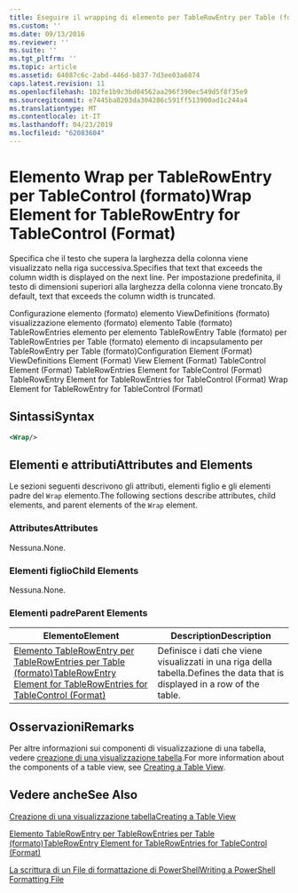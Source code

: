 ```yaml
---
title: Eseguire il wrapping di elemento per TableRowEntry per Table (formato) | Microsoft Docs
ms.custom: ''
ms.date: 09/13/2016
ms.reviewer: ''
ms.suite: ''
ms.tgt_pltfrm: ''
ms.topic: article
ms.assetid: 64087c6c-2abd-446d-b837-7d3ee03a6874
caps.latest.revision: 11
ms.openlocfilehash: 102fe1b9c3bd04562aa296f390ec549d5f8f35e9
ms.sourcegitcommit: e7445ba8203da304286c591ff513900ad1c244a4
ms.translationtype: MT
ms.contentlocale: it-IT
ms.lasthandoff: 04/23/2019
ms.locfileid: "62083604"
---
```

# <a name="wrap-element-for-tablerowentry-for-tablecontrol--format"></a><span data-ttu-id="ff4b5-102">Elemento Wrap per TableRowEntry per TableControl (formato)</span><span class="sxs-lookup"><span data-stu-id="ff4b5-102">Wrap Element for TableRowEntry for TableControl  (Format)</span></span>

<span data-ttu-id="ff4b5-103">Specifica che il testo che supera la larghezza della colonna viene visualizzato nella riga successiva.</span><span class="sxs-lookup"><span data-stu-id="ff4b5-103">Specifies that text that exceeds the column width is displayed on the next line.</span></span> <span data-ttu-id="ff4b5-104">Per impostazione predefinita, il testo di dimensioni superiori alla larghezza della colonna viene troncato.</span><span class="sxs-lookup"><span data-stu-id="ff4b5-104">By default, text that exceeds the column width is truncated.</span></span>

<span data-ttu-id="ff4b5-105">Configurazione elemento (formato) elemento ViewDefinitions (formato) visualizzazione elemento (formato) elemento Table (formato) TableRowEntries elemento per elemento TableRowEntry Table (formato) per TableRowEntries per Table (formato) elemento di incapsulamento per TableRowEntry per Table (formato)</span><span class="sxs-lookup"><span data-stu-id="ff4b5-105">Configuration Element (Format) ViewDefinitions Element (Format) View Element (Format) TableControl Element (Format) TableRowEntries Element for TableControl (Format) TableRowEntry Element for TableRowEntries for TableControl (Format) Wrap Element for TableRowEntry for TableControl (Format)</span></span>

## <a name="syntax"></a><span data-ttu-id="ff4b5-106">Sintassi</span><span class="sxs-lookup"><span data-stu-id="ff4b5-106">Syntax</span></span>

```xml
<Wrap/>
```

## <a name="attributes-and-elements"></a><span data-ttu-id="ff4b5-107">Elementi e attributi</span><span class="sxs-lookup"><span data-stu-id="ff4b5-107">Attributes and Elements</span></span>

<span data-ttu-id="ff4b5-108">Le sezioni seguenti descrivono gli attributi, elementi figlio e gli elementi padre del `Wrap` elemento.</span><span class="sxs-lookup"><span data-stu-id="ff4b5-108">The following sections describe attributes, child elements, and parent elements of the `Wrap` element.</span></span>

### <a name="attributes"></a><span data-ttu-id="ff4b5-109">Attributes</span><span class="sxs-lookup"><span data-stu-id="ff4b5-109">Attributes</span></span>

<span data-ttu-id="ff4b5-110">Nessuna.</span><span class="sxs-lookup"><span data-stu-id="ff4b5-110">None.</span></span>

### <a name="child-elements"></a><span data-ttu-id="ff4b5-111">Elementi figlio</span><span class="sxs-lookup"><span data-stu-id="ff4b5-111">Child Elements</span></span>

<span data-ttu-id="ff4b5-112">Nessuna.</span><span class="sxs-lookup"><span data-stu-id="ff4b5-112">None.</span></span>

### <a name="parent-elements"></a><span data-ttu-id="ff4b5-113">Elementi padre</span><span class="sxs-lookup"><span data-stu-id="ff4b5-113">Parent Elements</span></span>

|<span data-ttu-id="ff4b5-114">Elemento</span><span class="sxs-lookup"><span data-stu-id="ff4b5-114">Element</span></span>|<span data-ttu-id="ff4b5-115">Description</span><span class="sxs-lookup"><span data-stu-id="ff4b5-115">Description</span></span>|
|-------------|-----------------|
|[<span data-ttu-id="ff4b5-116">Elemento TableRowEntry per TableRowEntries per Table (formato)</span><span class="sxs-lookup"><span data-stu-id="ff4b5-116">TableRowEntry Element for TableRowEntries for TableControl (Format)</span></span>](./tablerowentry-element-for-tablerowentries-for-tablecontrol-format.md)|<span data-ttu-id="ff4b5-117">Definisce i dati che viene visualizzati in una riga della tabella.</span><span class="sxs-lookup"><span data-stu-id="ff4b5-117">Defines the data that is displayed in a row of the table.</span></span>|

## <a name="remarks"></a><span data-ttu-id="ff4b5-118">Osservazioni</span><span class="sxs-lookup"><span data-stu-id="ff4b5-118">Remarks</span></span>

<span data-ttu-id="ff4b5-119">Per altre informazioni sui componenti di visualizzazione di una tabella, vedere [creazione di una visualizzazione tabella](./creating-a-table-view.md).</span><span class="sxs-lookup"><span data-stu-id="ff4b5-119">For more information about the components of a table view, see [Creating a Table View](./creating-a-table-view.md).</span></span>

## <a name="see-also"></a><span data-ttu-id="ff4b5-120">Vedere anche</span><span class="sxs-lookup"><span data-stu-id="ff4b5-120">See Also</span></span>

[<span data-ttu-id="ff4b5-121">Creazione di una visualizzazione tabella</span><span class="sxs-lookup"><span data-stu-id="ff4b5-121">Creating a Table View</span></span>](./creating-a-table-view.md)

[<span data-ttu-id="ff4b5-122">Elemento TableRowEntry per TableRowEntries per Table (formato)</span><span class="sxs-lookup"><span data-stu-id="ff4b5-122">TableRowEntry Element for TableRowEntries for TableControl (Format)</span></span>](./tablerowentry-element-for-tablerowentries-for-tablecontrol-format.md)

[<span data-ttu-id="ff4b5-123">La scrittura di un File di formattazione di PowerShell</span><span class="sxs-lookup"><span data-stu-id="ff4b5-123">Writing a PowerShell Formatting File</span></span>](./writing-a-powershell-formatting-file.md)

